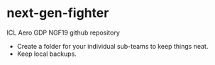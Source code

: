 # next-gen-fighter
ICL Aero GDP NGF19 github repository
- Create a folder for your individual sub-teams to keep things neat.
- Keep local backups.
